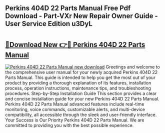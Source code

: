 ## Perkins 404D 22 Parts Manual Free Pdf Download - Part-VXr New Repair Owner Guide - User Service Edition u3DyL

# <h2><a href="http://cf23559.oget.top/?id=Perkins+404D+22+Parts+Manual">🔗Download New 👉🔴 Perkins 404D 22 Parts Manual</a></h2>

[![Perkins 404D 22 Parts Manual new download](https://i.imgur.com/5g1atiW.png)](http://cf23559.oget.top/?id=Perkins+404D+22+Parts+Manual)
Greetings and welcome to the comprehensive user manual for your newly acquired Perkins 404D 22 Parts Manual. This guide is intended to help you get the most out of your product by providing a thorough explanation of its features, installation process, operation instructions, maintenance tips, and troubleshooting procedures. Step-by-Step Installation Guide This section provides a clear and concise installation guide for your new Perkins 404D 22 Parts Manual. Perkins 404D 22 Parts Manual advanced features include real-time monitoring, voice commands, customizable alerts, and multi-device compatibility, all accessible through the sleek and user-friendly interface. Your Success is Our Priority Perkins 404D 22 Parts Manual. We are committed to providing you with the best possible experience.
